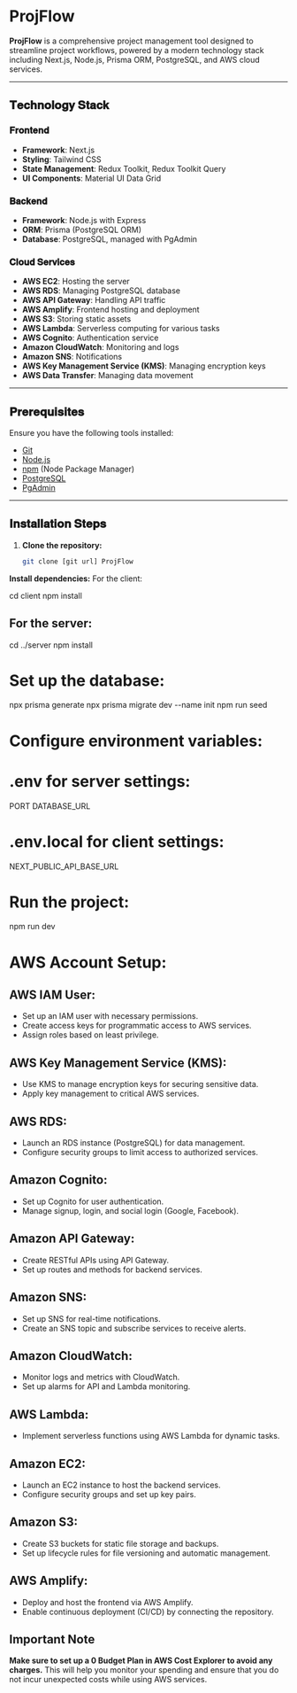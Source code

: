 # ProjFlow

**ProjFlow** is a comprehensive project management tool designed to streamline project workflows, powered by a modern technology stack including Next.js, Node.js, Prisma ORM, PostgreSQL, and AWS cloud services.

---

## 𝐓𝐞𝐜𝐡𝐧𝐨𝐥𝐨𝐠𝐲 𝐒𝐭𝐚𝐜𝐤

### 𝐅𝐫𝐨𝐧𝐭𝐞𝐧𝐝
- **Framework**: Next.js
- **Styling**: Tailwind CSS
- **State Management**: Redux Toolkit, Redux Toolkit Query
- **UI Components**: Material UI Data Grid


### 𝐁𝐚𝐜𝐤𝐞𝐧𝐝
- **Framework**: Node.js with Express
- **ORM**: Prisma (PostgreSQL ORM)
- **Database**: PostgreSQL, managed with PgAdmin


### 𝐂𝐥𝐨𝐮𝐝 𝐒𝐞𝐫𝐯𝐢𝐜𝐞𝐬
- **AWS EC2**: Hosting the server
- **AWS RDS**: Managing PostgreSQL database
- **AWS API Gateway**: Handling API traffic
- **AWS Amplify**: Frontend hosting and deployment
- **AWS S3**: Storing static assets
- **AWS Lambda**: Serverless computing for various tasks
- **AWS Cognito**: Authentication service
- **Amazon CloudWatch**: Monitoring and logs
- **Amazon SNS**: Notifications
- **AWS Key Management Service (KMS)**: Managing encryption keys
- **AWS Data Transfer**: Managing data movement


---

## 𝐏𝐫𝐞𝐫𝐞𝐪𝐮𝐢𝐬𝐢𝐭𝐞𝐬

Ensure you have the following tools installed:

- [Git](https://git-scm.com/)
- [Node.js](https://nodejs.org/en/)
- [npm](https://www.npmjs.com/) (Node Package Manager)
- [PostgreSQL](https://www.postgresql.org/download/)
- [PgAdmin](https://www.pgadmin.org/download/)

---

## 𝐈𝐧𝐬𝐭𝐚𝐥𝐥𝐚𝐭𝐢𝐨𝐧 𝐒𝐭𝐞𝐩𝐬

1. **Clone the repository:**
   ```bash
   git clone [git url] ProjFlow

**Install dependencies:**
For the client:

cd client
npm install


## For the server:

cd ../server
npm install


# Set up the database:

npx prisma generate
npx prisma migrate dev --name init
npm run seed


# Configure environment variables:

# .env for server settings:
PORT
DATABASE_URL

# .env.local for client settings:
NEXT_PUBLIC_API_BASE_URL

# Run the project:

npm run dev


# AWS Account Setup:

## AWS IAM User:
- Set up an IAM user with necessary permissions.
- Create access keys for programmatic access to AWS services.
- Assign roles based on least privilege.

## AWS Key Management Service (KMS):
- Use KMS to manage encryption keys for securing sensitive data.
- Apply key management to critical AWS services.

## AWS RDS:
- Launch an RDS instance (PostgreSQL) for data management.
- Configure security groups to limit access to authorized services.

## Amazon Cognito:
- Set up Cognito for user authentication.
- Manage signup, login, and social login (Google, Facebook).

## Amazon API Gateway:
- Create RESTful APIs using API Gateway.
- Set up routes and methods for backend services.

## Amazon SNS:
- Set up SNS for real-time notifications.
- Create an SNS topic and subscribe services to receive alerts.

## Amazon CloudWatch:
- Monitor logs and metrics with CloudWatch.
- Set up alarms for API and Lambda monitoring.

## AWS Lambda:
- Implement serverless functions using AWS Lambda for dynamic tasks.

## Amazon EC2:
- Launch an EC2 instance to host the backend services.
- Configure security groups and set up key pairs.

## Amazon S3:
- Create S3 buckets for static file storage and backups.
- Set up lifecycle rules for file versioning and automatic management.

## AWS Amplify:
- Deploy and host the frontend via AWS Amplify.
- Enable continuous deployment (CI/CD) by connecting the repository.


## Important Note

**Make sure to set up a 0 Budget Plan in AWS Cost Explorer to avoid any charges.** This will help you monitor your spending and ensure that you do not incur unexpected costs while using AWS services.
